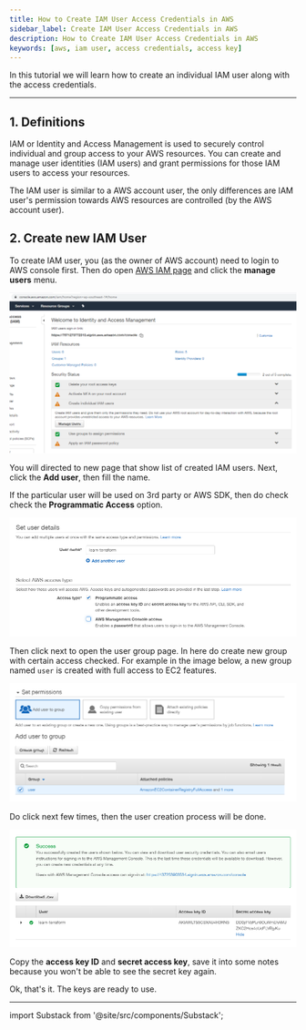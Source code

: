 ```yaml
---
title: How to Create IAM User Access Credentials in AWS
sidebar_label: Create IAM User Access Credentials in AWS
description: How to Create IAM User Access Credentials in AWS
keywords: [aws, iam user, access credentials, access key]
---
```


In this tutorial we will learn how to create an individual IAM user along with the access credentials.

---

## 1. Definitions

IAM or Identity and Access Management is used to securely control individual and group access to your AWS resources. You can create and manage user identities (IAM users) and grant permissions for those IAM users to access your resources.

The IAM user is similar to a AWS account user, the only differences are IAM user's permission towards AWS resources are controlled (by the AWS account user).

## 2. Create new IAM User

To create IAM user, you (as the owner of AWS account) need to login to AWS console first. Then do open [AWS IAM page](https://console.aws.amazon.com/iam/home?region=ap-southeast-1#/home) and click the **manage users** menu.

![AWS - Create IAM User](img/aws-create-iam-user-access-credentials-1.png)

You will directed to new page that show list of created IAM users. Next, click the **Add user**, then fill the name.

If the particular user will be used on 3rd party or AWS SDK, then do check check the **Programmatic Access** option.

![AWS - Create IAM User - programmatic access](img/aws-create-iam-user-access-credentials-2.png)

Then click next to open the user group page. In here do create new group with certain access checked. For example in the image below, a new group named `user` is created with full access to EC2 features.

![AWS - Create IAM User - iam user group](img/aws-create-iam-user-access-credentials-3.png)

Do click next few times, then the user creation process will be done.

![AWS - Create IAM User - access key and secret key](img/aws-create-iam-user-access-credentials-4.png)

Copy the **access key ID** and **secret access key**, save it into some notes because you won't be able to see the secret key again.

Ok, that's it. The keys are ready to use.

---

import Substack from '@site/src/components/Substack';

<Substack />
